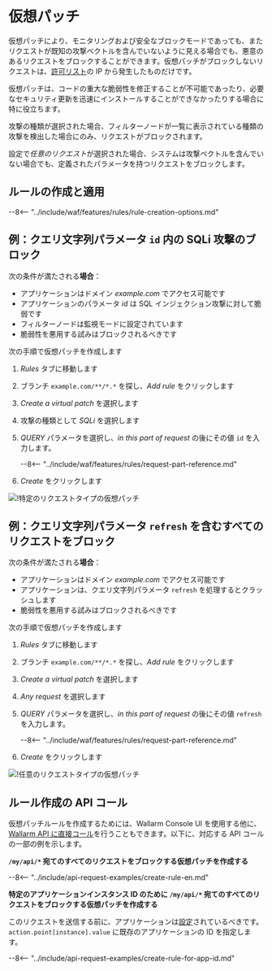 [img-vpatch-example1]:      ../../images/user-guides/rules/vpatch-rule-1.png
[img-vpatch-example2]:      ../../images/user-guides/rules/vpatch-rule-2.png

# 仮想パッチ

仮想パッチにより、モニタリングおよび安全なブロックモードであっても、またリクエストが既知の攻撃ベクトルを含んでいないように見える場合でも、悪意のあるリクエストをブロックすることができます。仮想パッチがブロックしないリクエストは、[許可リスト](../ip-lists/allowlist.md)の IP から発生したものだけです。

仮想パッチは、コードの重大な脆弱性を修正することが不可能であったり、必要なセキュリティ更新を迅速にインストールすることができなかったりする場合に特に役立ちます。

攻撃の種類が選択された場合、フィルターノードが一覧に表示されている種類の攻撃を検出した場合にのみ、リクエストがブロックされます。

設定で*任意のリクエスト*が選択された場合、システムは攻撃ベクトルを含んでいない場合でも、定義されたパラメータを持つリクエストをブロックします。

## ルールの作成と適用

--8<-- "../include/waf/features/rules/rule-creation-options.md"

## 例：クエリ文字列パラメータ `id` 内の SQLi 攻撃のブロック

次の条件が満たされる**場合**：

* アプリケーションはドメイン *example.com* でアクセス可能です
* アプリケーションのパラメータ *id* は SQL インジェクション攻撃に対して脆弱です
* フィルターノードは監視モードに設定されています
* 脆弱性を悪用する試みはブロックされるべきです
  
次の手順で仮想パッチを作成します

1. *Rules* タブに移動します
1. ブランチ `example.com/**/*.*` を探し、*Add rule* をクリックします
1. *Create a virtual patch* を選択します
1. 攻撃の種類として *SQLi* を選択します
1. *QUERY* パラメータを選択し、*in this part of request* の後にその値 `id` を入力します。

    --8<-- "../include/waf/features/rules/request-part-reference.md"

1. *Create* をクリックします

![!特定のリクエストタイプの仮想パッチ][img-vpatch-example1]


## 例：クエリ文字列パラメータ `refresh` を含むすべてのリクエストをブロック

次の条件が満たされる**場合**：

* アプリケーションはドメイン *example.com* でアクセス可能です
* アプリケーションは、クエリ文字列パラメータ `refresh` を処理するとクラッシュします
* 脆弱性を悪用する試みはブロックされるべきです
  
次の手順で仮想パッチを作成します

1. *Rules* タブに移動します
1. ブランチ `example.com/**/*.*` を探し、*Add rule* をクリックします
1. *Create a virtual patch* を選択します
1. *Any request* を選択します
1. *QUERY* パラメータを選択し、*in this part of request* の後にその値 `refresh` を入力します。

    --8<-- "../include/waf/features/rules/request-part-reference.md"

1. *Create* をクリックします

![!任意のリクエストタイプの仮想パッチ][img-vpatch-example2]

## ルール作成の API コール

仮想パッチルールを作成するためには、Wallarm Console UI を使用する他に、[Wallarm API に直接コール](../../api/overview.md)を行うこともできます。以下に、対応する API コールの一部の例を示します。

**`/my/api/*` 宛てのすべてのリクエストをブロックする仮想パッチを作成する**

--8<-- "../include/api-request-examples/create-rule-en.md"

**特定のアプリケーションインスタンス ID のために `/my/api/*` 宛てのすべてのリクエストをブロックする仮想パッチを作成する**

このリクエストを送信する前に、アプリケーションは[設定](../settings/applications.md)されているべきです。`action.point[instance].value` に既存のアプリケーションの ID を指定します。

--8<-- "../include/api-request-examples/create-rule-for-app-id.md"